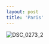 ```yaml
---
layout: post
title: 'Paris'
---
```


![DSC_0273_2](https://github.com/kathybeyer/kathybeyer.github.io/assets/121460653/3397419e-804c-4e3f-a78d-fb77eea4f720)
